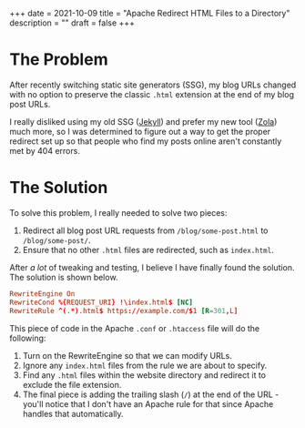 +++
date = 2021-10-09
title = "Apache Redirect HTML Files to a Directory"
description = ""
draft = false
+++

# The Problem

After recently switching static site generators (SSG), my blog URLs changed with
no option to preserve the classic `.html` extension at the end of my blog post
URLs.

I really disliked using my old SSG ([Jekyll](https://jekyllrb.com)) and prefer
my new tool ([Zola](https://www.getzola.org)) much more, so I was determined to
figure out a way to get the proper redirect set up so that people who find my
posts online aren't constantly met by 404 errors.

# The Solution

To solve this problem, I really needed to solve two pieces:

1. Redirect all blog post URL requests from `/blog/some-post.html` to
   `/blog/some-post/`.
2. Ensure that no other `.html` files are redirected, such as `index.html`.

After *a lot* of tweaking and testing, I believe I have finally found the
solution. The solution is shown below.

``` conf
RewriteEngine On
RewriteCond %{REQUEST_URI} !\index.html$ [NC]
RewriteRule ^(.*).html$ https://example.com/$1 [R=301,L]
```

This piece of code in the Apache `.conf` or `.htaccess` file will do the
following:

1. Turn on the RewriteEngine so that we can modify URLs.
2. Ignore any `index.html` files from the rule we are about to specify.
3. Find any `.html` files within the website directory and redirect it to
   exclude the file extension.
4. The final piece is adding the trailing slash (`/`) at the end of the URL -
   you'll notice that I don't have an Apache rule for that since Apache
   handles that automatically.
